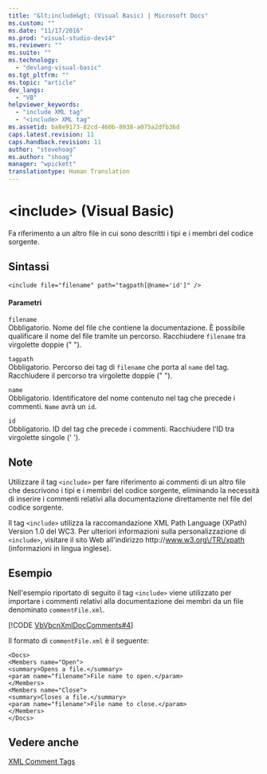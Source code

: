 ```yaml
---
title: "&lt;include&gt; (Visual Basic) | Microsoft Docs"
ms.custom: ""
ms.date: "11/17/2016"
ms.prod: "visual-studio-dev14"
ms.reviewer: ""
ms.suite: ""
ms.technology: 
  - "devlang-visual-basic"
ms.tgt_pltfrm: ""
ms.topic: "article"
dev_langs: 
  - "VB"
helpviewer_keywords: 
  - "include XML tag"
  - "<include> XML tag"
ms.assetid: ba8e9173-82cd-460b-8938-a075a2dfb36d
caps.latest.revision: 11
caps.handback.revision: 11
author: "stevehoag"
ms.author: "shoag"
manager: "wpickett"
translationtype: Human Translation
---
```

# &lt;include&gt; (Visual Basic)
Fa riferimento a un altro file in cui sono descritti i tipi e i membri del codice sorgente.  
  
## Sintassi  
  
```  
<include file="filename" path="tagpath[@name='id']" />  
```  
  
#### Parametri  
 `filename`  
 Obbligatorio.  Nome del file che contiene la documentazione.  È possibile qualificare il nome del file tramite un percorso.  Racchiudere `filename` tra virgolette doppie \(" "\).  
  
 `tagpath`  
 Obbligatorio.  Percorso dei tag di `filename` che porta al `name` del tag.  Racchiudere il percorso tra virgolette doppie \(" "\).  
  
 `name`  
 Obbligatorio.  Identificatore del nome contenuto nel tag che precede i commenti.  `Name` avrà un `id`.  
  
 `id`  
 Obbligatorio.  ID del tag che precede i commenti.  Racchiudere l'ID tra virgolette singole \(' '\).  
  
## Note  
 Utilizzare il tag `<include>` per fare riferimento ai commenti di un altro file che descrivono i tipi e i membri del codice sorgente,  eliminando la necessità di inserire i commenti relativi alla documentazione direttamente nel file del codice sorgente.  
  
 Il tag `<include>` utilizza la raccomandazione XML Path Language \(XPath\) Version 1.0 del WC3.  Per ulteriori informazioni sulla personalizzazione di `<include>`, visitare il sito Web all'indirizzo http:\/\/www.w3.org\/TR\/xpath \(informazioni in lingua inglese\).  
  
## Esempio  
 Nell'esempio riportato di seguito il tag `<include>` viene utilizzato per importare i commenti relativi alla documentazione dei membri da un file denominato `commentFile.xml`.  
  
 [!CODE [VbVbcnXmlDocComments#4](../CodeSnippet/VS_Snippets_VBCSharp/VbVbcnXmlDocComments#4)]  
  
 Il formato di `commentFile.xml` è il seguente:  
  
```  
<Docs>  
<Members name="Open">  
<summary>Opens a file.</summary>  
<param name="filename">File name to open.</param>  
</Members>  
<Members name="Close">  
<summary>Closes a file.</summary>  
<param name="filename">File name to close.</param>  
</Members>  
</Docs>  
```  
  
## Vedere anche  
 [XML Comment Tags](../../../visual-basic/language-reference/xmldoc/recommended-xml-tags-for-documentation-comments.md)